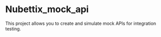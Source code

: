 # Nubettix_mock_api
This project allows you to create and simulate mock APIs for integration testing.
